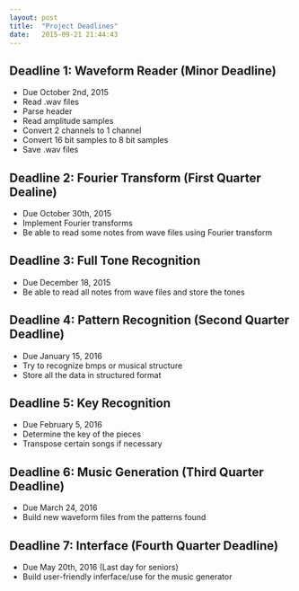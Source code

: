 ```yaml
---
layout: post
title:  "Project Deadlines"
date:   2015-09-21 21:44:43
---
```


## Deadline 1: Waveform Reader (Minor Deadline)

- Due October 2nd, 2015
- Read .wav files
- Parse header
- Read amplitude samples
- Convert 2 channels to 1 channel
- Convert 16 bit samples to 8 bit samples
- Save .wav files

## Deadline 2: Fourier Transform (First Quarter Dealine)

- Due October 30th, 2015
- Implement Fourier transforms
- Be able to read some notes from wave files using Fourier transform

## Deadline 3: Full Tone Recognition

- Due December 18, 2015
- Be able to read all notes from wave files and store the tones

## Deadline 4: Pattern Recognition (Second Quarter Deadline)

- Due January 15, 2016
- Try to recognize bmps or musical structure
- Store all the data in structured format

## Deadline 5: Key Recognition

- Due February 5, 2016
- Determine the key of the pieces
- Transpose certain songs if necessary

## Deadline 6: Music Generation (Third Quarter Deadline)

- Due March 24, 2016
- Build new waveform files from the patterns found

## Deadline 7: Interface (Fourth Quarter Deadline)

- Due May 20th, 2016 (Last day for seniors)
- Build user-friendly inferface/use for the music generator
